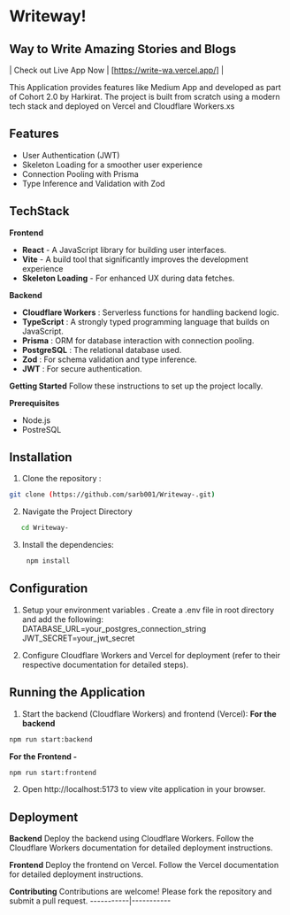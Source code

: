 # Writeway!
## Way to Write Amazing  Stories and Blogs 


| Check out Live App Now | [https://write-wa.vercel.app/] |



This Application provides features like  Medium App and  developed as part of Cohort 2.0 by Harkirat. The project is built from scratch using a modern tech stack and deployed on Vercel and Cloudflare Workers.xs

## Features 
- User Authentication (JWT)
- Skeleton Loading for a smoother user experience
- Connection Pooling with Prisma
- Type Inference and Validation with Zod

## TechStack

**Frontend**

- **React** -  A JavaScript library for building user interfaces.
- **Vite** -  A build tool that significantly improves the development experience 
- **Skeleton Loading** - For enhanced UX during data fetches.

**Backend**

- **Cloudflare Workers** : Serverless functions for handling backend logic.
- **TypeScript** : A strongly typed programming language that builds on JavaScript.
- **Prisma** : ORM for database interaction with connection pooling.
- **PostgreSQL** : The relational database used.
- **Zod**  : For schema validation and type inference.
- **JWT**  : For secure authentication.

**Getting Started**
Follow these instructions to set up the project locally.

**Prerequisites**
- Node.js
- PostreSQL 


## Installation
 1) Clone the  repository :
   ```sh
  git clone (https://github.com/sarb001/Writeway-.git)
  ```

 2) Navigate the Project Directory 
 ```sh
    cd Writeway-
 ```

3) Install the dependencies:
    ```sh
     npm install 
    ```
  
## Configuration 
1) Setup your environment variables . Create a .env file in root directory and add the following:
DATABASE_URL=your_postgres_connection_string
JWT_SECRET=your_jwt_secret

2) Configure Cloudflare Workers and Vercel for deployment (refer to their respective documentation for detailed steps).

## Running the Application 
1) Start the backend (Cloudflare Workers) and frontend (Vercel):
 **For the backend** 
 ```sh
 npm run start:backend
```
  **For the Frontend -** 
   ```sh
 npm run start:frontend
```
 
 2) Open http://localhost:5173 to view  vite application in your browser.

## Deployment 

**Backend**
Deploy the backend using Cloudflare Workers. Follow the Cloudflare Workers documentation for detailed deployment instructions.

**Frontend**
Deploy the frontend on Vercel. Follow the Vercel documentation for detailed deployment instructions.

**Contributing**
Contributions are welcome! Please fork the repository and submit a pull request.
 -----------|-----------

